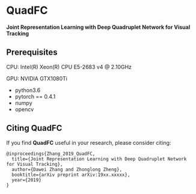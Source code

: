 # QuadFC
**Joint Representation Learning with Deep Quadruplet Network for Visual Tracking**

## Prerequisites

CPU: Intel(R) Xeon(R) CPU E5-2683 v4 @ 2.10GHz

GPU: NVIDIA GTX1080Ti

- python3.6
- pytorch == 0.4.1
- numpy
- opencv

## Citing QuadFC

If you find **QuadFC** useful in your research, please consider citing:

```
@inproceedings{Zhang_2019_QuadFC,
  title={Joint Representation Learning with Deep Quadruplet Network for Visual Tracking},
  author={Dawei Zhang and Zhonglong Zheng},
  booktitle={arXiv preprint arXiv:19xx.xxxxx},
  year={2019}
}
```

